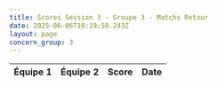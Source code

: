 ```yaml
---
title: Scores Session 3 - Groupe 3 - Matchs Retour
date: 2025-06-06T10:19:58.243Z
layout: page
concern_group: 3
---
```




| Équipe 1 | Équipe 2 | Score | Date |
|----------|----------|-------|------|

